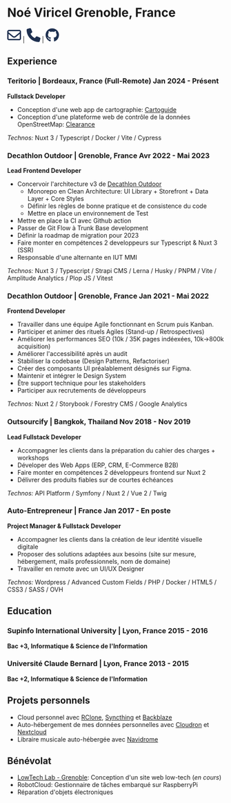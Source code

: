 # Noé Viricel <location id="main-location">Grenoble, France</location>

<span class="info">[![Mail](assets/envelope-regular.svg)](mailto:noe.viricel@wazo-lab.io) |
[![ Téléphone](assets/phone-solid.svg)](tel:+33749373412) |
[![Github](assets/github.svg)](https://github.com/wazolab)</span>

## Experience
### Teritorio | <location>Bordeaux, France (Full-Remote)</location> <time>Jan 2024 - Présent</time>
**Fullstack Developer**
- Conception d'une web app de cartographie: [Cartoguide](https://www.teritorio.fr/solution/webapplication-cartoguide/)
- Conception d'une plateforme web de contrôle de la données OpenStreetMap: [Clearance](https://www.teritorio.fr/solution/clearance/)

_Technos:_ Nuxt 3 / Typescript / Docker / Vite / Cypress
### Decathlon Outdoor | <location>Grenoble, France</location> <time>Avr 2022 - Mai 2023</time>
**Lead Frontend Developer**
- Concervoir l'architecture v3 de [Decathlon Outdoor](https://decathlon-outdoor.com)
    - Monorepo en Clean Architecture: UI Library + Storefront + Data Layer + Core Styles
    - Définir les règles de bonne pratique et de consistence du code
    - Mettre en place un environnement de Test
- Mettre en place la CI avec Github action
- Passer de Git Flow à Trunk Base development
- Définir la roadmap de migration pour 2023
- Faire monter en compétences 2 developpeurs sur Typescript & Nuxt 3 (SSR)
- Responsable d'une alternante en IUT MMI

_Technos:_ Nuxt 3 / Typescript / Strapi CMS / Lerna / Husky / PNPM / Vite / Amplitude Analytics / Plop JS / Vitest

### Decathlon Outdoor | <location>Grenoble, France</location> <time>Jan 2021 - Mai 2022</time>
**Frontend Developer**
- Travailler dans une équipe Agile fonctionnant en Scrum puis Kanban.
- Participer et animer des rituels Agiles (Stand-up / Retrospectives)
- Améliorer les performances SEO (10k / 35K pages indéexées, 10k->800k acquisition)
- Améliorer l'accessibilité après un audit
- Stabiliser la codebase (Design Patterns, Refactoriser)
- Créer des composants UI préalablement désignés sur Figma.
- Maintenir et intégrer le Design System
- Être support technique pour les stakeholders
- Participer aux recrutements de développeurs

_Technos:_ Nuxt 2 / Storybook / Forestry CMS / Google Analytics

### Outsourcify | <location>Bangkok, Thailand</location> <time>Nov 2018 - Nov 2019</time>
**Lead Fullstack Developer**
- Accompagner les clients dans la préparation du cahier des charges + workshops
- Déveloper des Web Apps (ERP, CRM, E-Commerce B2B)
- Faire monter en compétences 2 développeurs frontend sur Nuxt 2
- Délivrer des produits fiables sur de courtes échéances

_Technos:_ API Platform / Symfony / Nuxt 2 / Vue 2 / Twig

### Auto-Entrepreneur | <location>France</location> <time>Jan 2017 - En poste</time>
**Project Manager & Fullstack Developer**
- Accompagner les clients dans la création de leur identité visuelle digitale
- Proposer des solutions adaptées aux besoins (site sur mesure, hébergement, mails professionnels, nom de domaine)
- Travailler en remote avec un UI/UX Designer

_Technos:_ Wordpress / Advanced Custom Fields / PHP / Docker / HTML5 / CSS3 / SASS / OVH

## Education

### Supinfo International University | <location>Lyon, France</location> <time>2015 - 2016</time>
**Bac +3, Informatique & Science de l'Information**

### Université Claude Bernard | <location>Lyon, France</location> <time>2013 - 2015</time>
**Bac +2, Informatique & Science de l'Information**

## Projets personnels
- Cloud personnel avec [RClone](https://rclone.org/), [Syncthing](https://syncthing.net/) et [Backblaze](https://www.backblaze.com/)
- Auto-hébergement de mes données personnelles avec [Cloudron](https://www.cloudron.io/) et [Nextcloud](https://nextcloud.com/)
- Libraire musicale auto-hébergée avec [Navidrome](https://www.navidrome.org/)

## Bénévolat
- [LowTech Lab - Grenoble](https://wiki.lowtechlab.org/wiki/Group:Low-tech_Lab_Grenoble): Conception d'un site web low-tech (_en cours_)
- RobotCloud: Gestionnaire de tâches embarqué sur RaspberryPi
- Réparation d'objets électroniques

<link rel="stylesheet" type="text/css" href="index.css">
